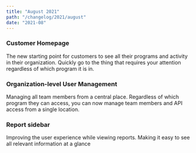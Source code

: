 ```yaml
---
title: "August 2021"
path: "/changelog/2021/august"
date: "2021-08"
---
```


### Customer Homepage
The new starting point for customers to see all their programs and activity in their organization. Quickly go to the thing that requires your attention regardless of which program it is in.

### Organization-level User Management
Managing all team members from a central place. Regardless of which program they can access, you can now manage team members and API access from a single location.

### Report sidebar
Improving the user experience while viewing reports. Making it easy to see all relevant information at a glance
